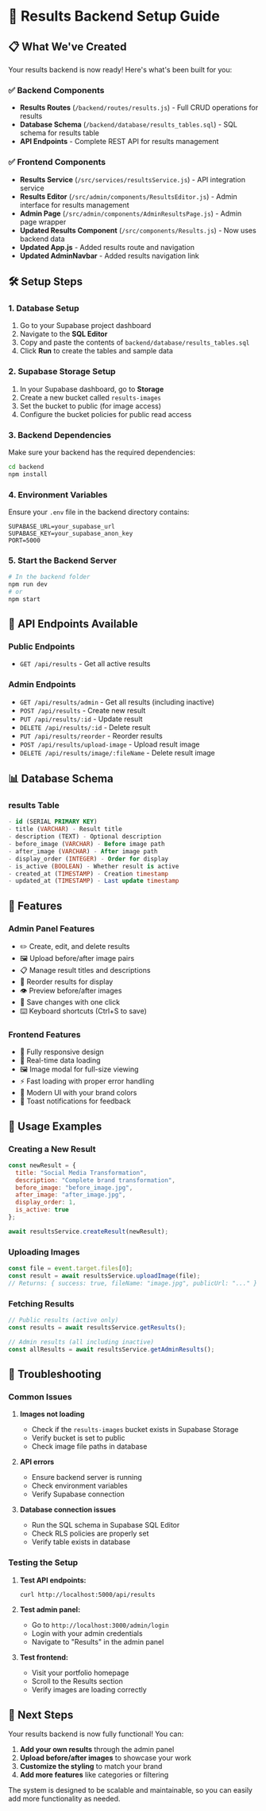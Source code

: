# 🎯 Results Backend Setup Guide

## 📋 What We've Created

Your results backend is now ready! Here's what's been built for you:

### ✅ Backend Components
- **Results Routes** (`/backend/routes/results.js`) - Full CRUD operations for results
- **Database Schema** (`/backend/database/results_tables.sql`) - SQL schema for results table
- **API Endpoints** - Complete REST API for results management

### ✅ Frontend Components
- **Results Service** (`/src/services/resultsService.js`) - API integration service
- **Results Editor** (`/src/admin/components/ResultsEditor.js`) - Admin interface for results management
- **Admin Page** (`/src/admin/components/AdminResultsPage.js`) - Admin page wrapper
- **Updated Results Component** (`/src/components/Results.js`) - Now uses backend data
- **Updated App.js** - Added results route and navigation
- **Updated AdminNavbar** - Added results navigation link

## 🛠️ Setup Steps

### 1. Database Setup
1. Go to your Supabase project dashboard
2. Navigate to the **SQL Editor**
3. Copy and paste the contents of `backend/database/results_tables.sql`
4. Click **Run** to create the tables and sample data

### 2. Supabase Storage Setup
1. In your Supabase dashboard, go to **Storage**
2. Create a new bucket called `results-images`
3. Set the bucket to public (for image access)
4. Configure the bucket policies for public read access

### 3. Backend Dependencies
Make sure your backend has the required dependencies:
```bash
cd backend
npm install
```

### 4. Environment Variables
Ensure your `.env` file in the backend directory contains:
```env
SUPABASE_URL=your_supabase_url
SUPABASE_KEY=your_supabase_anon_key
PORT=5000
```

### 5. Start the Backend Server
```bash
# In the backend folder
npm run dev
# or
npm start
```

## 🎯 API Endpoints Available

### Public Endpoints
- `GET /api/results` - Get all active results

### Admin Endpoints
- `GET /api/results/admin` - Get all results (including inactive)
- `POST /api/results` - Create new result
- `PUT /api/results/:id` - Update result
- `DELETE /api/results/:id` - Delete result
- `PUT /api/results/reorder` - Reorder results
- `POST /api/results/upload-image` - Upload result image
- `DELETE /api/results/image/:fileName` - Delete result image

## 📊 Database Schema

### results Table
```sql
- id (SERIAL PRIMARY KEY)
- title (VARCHAR) - Result title
- description (TEXT) - Optional description
- before_image (VARCHAR) - Before image path
- after_image (VARCHAR) - After image path
- display_order (INTEGER) - Order for display
- is_active (BOOLEAN) - Whether result is active
- created_at (TIMESTAMP) - Creation timestamp
- updated_at (TIMESTAMP) - Last update timestamp
```

## 🎨 Features

### Admin Panel Features
- ✏️ Create, edit, and delete results
- 🖼️ Upload before/after image pairs
- 📋 Manage result titles and descriptions
- 🔄 Reorder results for display
- 👁️ Preview before/after images
- 💾 Save changes with one click
- ⌨️ Keyboard shortcuts (Ctrl+S to save)

### Frontend Features
- 📱 Fully responsive design
- 🔄 Real-time data loading
- 🖼️ Image modal for full-size viewing
- ⚡ Fast loading with proper error handling
- 🎨 Modern UI with your brand colors
- 💬 Toast notifications for feedback

## 🚀 Usage Examples

### Creating a New Result
```javascript
const newResult = {
  title: "Social Media Transformation",
  description: "Complete brand transformation",
  before_image: "before_image.jpg",
  after_image: "after_image.jpg",
  display_order: 1,
  is_active: true
};

await resultsService.createResult(newResult);
```

### Uploading Images
```javascript
const file = event.target.files[0];
const result = await resultsService.uploadImage(file);
// Returns: { success: true, fileName: "image.jpg", publicUrl: "..." }
```

### Fetching Results
```javascript
// Public results (active only)
const results = await resultsService.getResults();

// Admin results (all including inactive)
const allResults = await resultsService.getAdminResults();
```

## 🔧 Troubleshooting

### Common Issues

1. **Images not loading**
   - Check if the `results-images` bucket exists in Supabase Storage
   - Verify bucket is set to public
   - Check image file paths in database

2. **API errors**
   - Ensure backend server is running
   - Check environment variables
   - Verify Supabase connection

3. **Database connection issues**
   - Run the SQL schema in Supabase SQL Editor
   - Check RLS policies are properly set
   - Verify table exists in database

### Testing the Setup

1. **Test API endpoints:**
   ```bash
   curl http://localhost:5000/api/results
   ```

2. **Test admin panel:**
   - Go to `http://localhost:3000/admin/login`
   - Login with your admin credentials
   - Navigate to "Results" in the admin panel

3. **Test frontend:**
   - Visit your portfolio homepage
   - Scroll to the Results section
   - Verify images are loading correctly

## 🎉 Next Steps

Your results backend is now fully functional! You can:

1. **Add your own results** through the admin panel
2. **Upload before/after images** to showcase your work
3. **Customize the styling** to match your brand
4. **Add more features** like categories or filtering

The system is designed to be scalable and maintainable, so you can easily add more functionality as needed. 